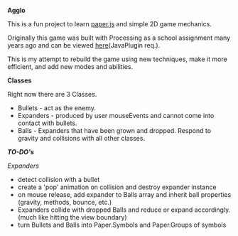 **Agglo**

This is a fun project to learn [paper.js](http://paperjs.org/ "paper.js") and simple 2D game mechanics.

Originally this game was built with Processing as a school assignment many years ago and can be viewed [here](http://www.openprocessing.org/sketch/32751 "Open Processing")(JavaPlugin req.).

This is my attempt to rebuild the game using new techniques, make it more efficient, and add new modes and abilities.

**Classes**

Right now there are 3 Classes. 
- Bullets - act as the enemy. 
- Expanders - produced by user mouseEvents and cannot come into contact with bullets.
- Balls - Expanders that have been grown and dropped. Respond to gravity and collisions with all other classes.

***TO-DO's***

_Expanders_
- detect collision with a bullet
- create a 'pop' animation on collision and destroy expander instance
- on mouse release, add expander to Balls array and inherit ball properties (gravity, methods, bounce, etc.)
- Expanders collide with dropped Balls and reduce or expand accordingly. (much like hitting the view boundary)
- turn Bullets and Balls into Paper.Symbols and Paper.Groups of symbols 
